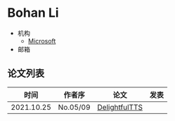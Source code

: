# Bohan Li

- 机构
  - [Microsoft](../Institutions/Microsoft.md)
- 邮箱

## 论文列表

| 时间 | 作者序 | 论文 | 发表 |
|:-:|:-:|---|---|
| 2021.10.25 | No.05/09 | [DelightfulTTS](../Models/TTS2_Acoustic/2021.10.25_DelightfulTTS.md) | 